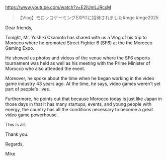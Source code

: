 https://www.youtube.com/watch?v=E2IUmLJRcxM

> 【Vlog】モロッコゲーミングEXPOに招待されました#mge #mge2025

Dear friends,

Tonight, Mr. Yoshiki Okamoto has shared with us a Vlog of his trip to Morocco where he promoted Street Fighter 6 (SF6) at the the Morocco Gaming Expo.

He showed us photos and videos of the venue where the SF6 esports tournament was held as well as his meeting with the Prime Minister of Morocco who also attended the event.

Moreover, he spoke about the time when he began working in the video game industry 43 years ago. At the time, he says, video games weren't yet part of people's lives. 

Furthermore, he points out that because Morocco today is just like Japan in those days in that it has many startups, events, and young people with energy, the country has all the conditions necessary to become a great video game powerhouse.

This is all.

Thank you.

Regards,

Mike
